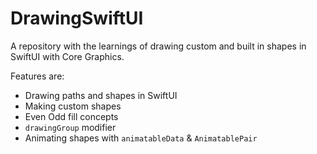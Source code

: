 # DrawingSwiftUI

A repository with the learnings of drawing custom and built in shapes in SwiftUI with Core Graphics.

Features are:
* Drawing paths and shapes in SwiftUI
* Making custom shapes
* Even Odd fill concepts
* ``drawingGroup`` modifier
* Animating shapes with ``animatableData`` & ``AnimatablePair``

